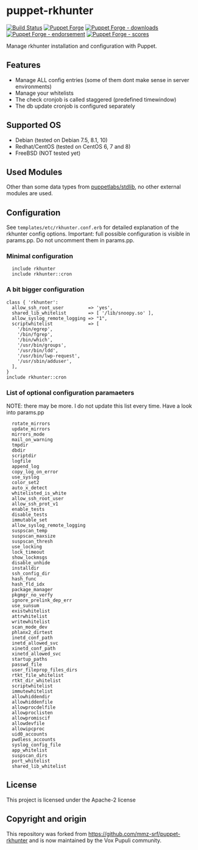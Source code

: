 # puppet-rkhunter

[![Build Status](https://travis-ci.org/voxpupuli/puppet-rkhunter.png?branch=master)](https://travis-ci.org/voxpupuli/puppet-rkhunter)
[![Puppet Forge](https://img.shields.io/puppetforge/v/puppet/rkhunter.svg)](https://forge.puppetlabs.com/puppet/rkhunter)
[![Puppet Forge - downloads](https://img.shields.io/puppetforge/dt/puppet/rkhunter.svg)](https://forge.puppetlabs.com/puppet/rkhunter)
[![Puppet Forge - endorsement](https://img.shields.io/puppetforge/e/puppet/rkhunter.svg)](https://forge.puppetlabs.com/puppet/rkhunter)
[![Puppet Forge - scores](https://img.shields.io/puppetforge/f/puppet/rkhunter.svg)](https://forge.puppetlabs.com/puppet/rkhunter)

Manage rkhunter installation and configuration with Puppet.

## Features

- Manage ALL config entries (some of them dont make sense in server environments)
- Manage your whitelists
- The check cronjob is called staggered (predefined timewindow)
- The db update cronjob is configured separately

## Supported OS

- Debian (tested on Debian 7.5, 8.1, 10)
- Redhat/CentOS (tested on CentOS 6, 7 and 8)
- FreeBSD (NOT tested yet)

## Used Modules

Other than some data types from [puppetlabs/stdlib](https://forge.puppet.com/puppetlabs/stdlib),
no other external modules are used.

## Configuration

See `templates/etc/rkhunter.conf.erb` for detailed explanation of the rkhunter
config options. Important: full possible configuration is visible in params.pp.
Do not uncomment them in params.pp.

### Minimal configuration

```puppet
  include rkhunter
  include rkhunter::cron
```

### A bit bigger configuration

```puppet
class { 'rkhunter':
  allow_ssh_root_user         => 'yes',
  shared_lib_whitelist        => [ '/lib/snoopy.so' ],
  allow_syslog_remote_logging => "1",
  scriptwhitelist             => [
    '/bin/egrep',
    '/bin/fgrep',
    '/bin/which',
    '/usr/bin/groups',
    '/usr/bin/ldd',
    '/usr/bin/lwp-request',
    '/usr/sbin/adduser',
  ],
}
include rkhunter::cron
```

### List of optional configuration paramaeters

NOTE: there may be more. I do not update this list every time. Have a look into params.pp

```
  rotate_mirrors
  update_mirrors
  mirrors_mode
  mail_on_warning
  tmpdir
  dbdir
  scriptdir
  logfile
  append_log
  copy_log_on_error
  use_syslog
  color_set2
  auto_x_detect
  whitelisted_is_white
  allow_ssh_root_user
  allow_ssh_prot_v1
  enable_tests
  disable_tests
  immutable_set
  allow_syslog_remote_logging
  suspscan_temp
  suspscan_maxsize
  suspscan_thresh
  use_locking
  lock_timeout
  show_lockmsgs
  disable_unhide
  installdir
  ssh_config_dir
  hash_func
  hash_fld_idx
  package_manager
  pkgmgr_no_verfy
  ignore_prelink_dep_err
  use_sunsum
  existwhitelist
  attrwhitelist
  writewhitelist
  scan_mode_dev
  phlanx2_dirtest
  inetd_conf_path
  inetd_allowed_svc
  xinetd_conf_path
  xinetd_allowed_svc
  startup_paths
  passwd_file
  user_fileprop_files_dirs
  rtkt_file_whitelist
  rtkt_dir_whitelist
  scriptwhitelist
  immutewhitelist
  allowhiddendir
  allowhiddenfile
  allowprocdelfile
  allowproclisten
  allowpromiscif
  allowdevfile
  allowipcproc
  uid0_accounts
  pwdless_accounts
  syslog_config_file
  app_whitelist
  suspscan_dirs
  port_whitelist
  shared_lib_whitelist
```

## License

This project is licensed under the Apache-2 license

## Copyright and origin

This repository was forked from https://github.com/mmz-srf/puppet-rkhunter and is now maintained
by the Vox Pupuli community.
